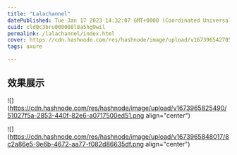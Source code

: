 ```yaml
---
title: "Lalachannel"
datePublished: Tue Jan 17 2023 14:32:07 GMT+0000 (Coordinated Universal Time)
cuid: cld0c3bru000008l8a5hg9wil
permalink: /lalachannel/index.html
cover: https://cdn.hashnode.com/res/hashnode/image/upload/v1673965427056/dddc56b1-f855-4c2c-80bb-dfa5c0fa1917.jpeg
tags: axure

---
```


## 效果展示

![](https://cdn.hashnode.com/res/hashnode/image/upload/v1673965825490/51027f5a-2853-440f-82e6-a0717500ed51.png align="center")

![](https://cdn.hashnode.com/res/hashnode/image/upload/v1673965848017/8c2a86e5-9e6b-4672-aa77-f082d86635df.png align="center")